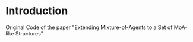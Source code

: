 # Introduction

Original Code of the paper "Extending Mixture-of-Agents to a Set of MoA-like Structures"
